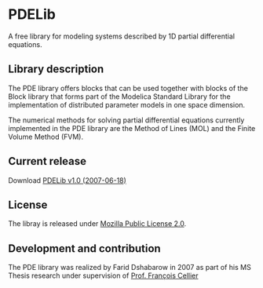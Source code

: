 # PDELib

A free library for modeling systems described by 1D partial differential equations.

## Library description

The PDE library offers blocks that can be used together with blocks of the Block library that forms part of the Modelica Standard Library for the implementation of distributed parameter models in one space dimension.

The numerical methods for solving partial differential equations currently implemented in the PDE library are the Method of Lines (MOL) and the Finite Volume Method (FVM).

## Current release

Download [PDELib v1.0 (2007-06-18)](../../archive/1.0.zip)

## License

The libray is released under [Mozilla Public License 2.0](LICENSE.txt).

## Development and contribution
The PDE library was realized by Farid Dshabarow in 2007 as part of his MS Thesis research under supervision of [Prof. Fran&ccedil;ois Cellier](http://www.inf.ethz.ch/personal/fcellier/)

